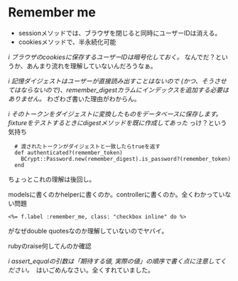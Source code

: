 # Remember me

- sessionメソッドでは、ブラウザを閉じると同時にユーザーIDは消える。
- cookiesメソッドで、半永続化可能


*i ブラウザのcookiesに保存するユーザーIDは暗号化しておく。* なんでだ？というか、あんまり流れを理解していないんだろうなぁ。

*i 記憶ダイジェストはユーザーが直接読み出すことはないので (かつ、そうさせてはならないので)、remember_digestカラムにインデックスを追加する必要はありません。* わざわざ書いた理由がわからん。


*i そのトークンをダイジェストに変換したものをデータベースに保存します。fixtureをテストするときにdigestメソッドを既に作成してあった* っけ？という気持ち



```
  # 渡されたトークンがダイジェストと一致したらtrueを返す
  def authenticated?(remember_token)
    BCrypt::Password.new(remember_digest).is_password?(remember_token)
  end
```
ちょっとこれの理解は後回し。

modelsに書くのかhelperに書くのか。controllerに書くのか。全くわかっていない問題

```
<%= f.label :remember_me, class: "checkbox inline" do %>
```
がなぜdouble quotesなのか理解していないのでヤバイ。


rubyのraise何してんのか確認

*i assert_equalの引数は「期待する値, 実際の値」の順序で書く点に注意してください。*　はいごめんなさい。全くすれていました。